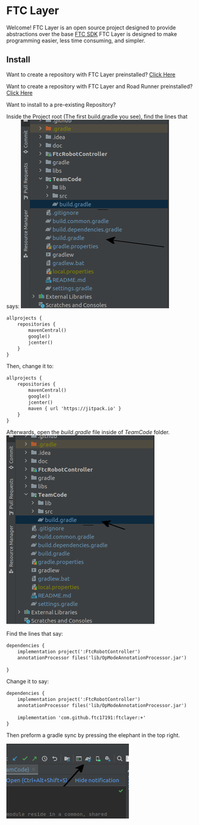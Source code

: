 # FTC Layer

Welcome! FTC Layer is an open source project designed to provide abstractions over the base [FTC SDK](https://github.com/FIRST-Tech-Challenge/FtcRobotController)
FTC Layer is designed to make programming easier, less time consuming, and simpler.

## Install

Want to create a repository with FTC Layer preinstalled?
[Click Here]()

Want to create a repository with FTC Layer and Road Runner preinstalled?
[Click Here]()

Want to install to a pre-existing Repository?

Inside the Project root (The first build.gradle you see), find the lines that says:
![Root build.gradle](/Documentation/img/root-build-gradle.png)
```
allprojects {
    repositories {
        mavenCentral()
        google()
        jcenter()
    }
}
```

Then, change it to:
```
allprojects {
    repositories {
        mavenCentral()
        google()
        jcenter()
        maven { url 'https://jitpack.io' }
    }
}
```

Afterwards, open the _build.gradle_ file inside of _TeamCode_ folder.
![TeamCode build.gradle](/Documentation/img/teamcode-build-gradle.png)

Find the lines that say:
```
dependencies {
    implementation project(':FtcRobotController')
    annotationProcessor files('lib/OpModeAnnotationProcessor.jar')

}
```

Change it to say:
```
dependencies {
    implementation project(':FtcRobotController')
    annotationProcessor files('lib/OpModeAnnotationProcessor.jar')

    implementation 'com.github.ftc17191:ftclayer:+'
}
```

Then preform a gradle sync by pressing the elephant in the top right.

![Gradle Sync](/Documentation/img/gradle-sync.png)